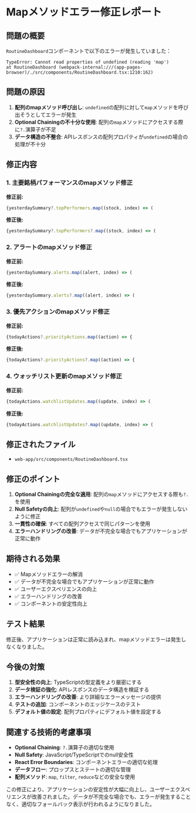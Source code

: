 # Mapメソッドエラー修正レポート

## 問題の概要

`RoutineDashboard`コンポーネントで以下のエラーが発生していました：

```
TypeError: Cannot read properties of undefined (reading 'map')
at RoutineDashboard (webpack-internal:///(app-pages-browser)/./src/components/RoutineDashboard.tsx:1210:162)
```

## 問題の原因

1. **配列のmapメソッド呼び出し**: `undefined`の配列に対して`map`メソッドを呼び出そうとしてエラーが発生
2. **Optional Chainingの不十分な使用**: 配列の`map`メソッドにアクセスする際に`?.`演算子が不足
3. **データ構造の不整合**: APIレスポンスの配列プロパティが`undefined`の場合の処理が不十分

## 修正内容

### 1. 主要銘柄パフォーマンスのmapメソッド修正

**修正前:**
```typescript
{yesterdaySummary?.topPerformers.map((stock, index) => (
```

**修正後:**
```typescript
{yesterdaySummary?.topPerformers?.map((stock, index) => (
```

### 2. アラートのmapメソッド修正

**修正前:**
```typescript
{yesterdaySummary.alerts.map((alert, index) => (
```

**修正後:**
```typescript
{yesterdaySummary.alerts?.map((alert, index) => (
```

### 3. 優先アクションのmapメソッド修正

**修正前:**
```typescript
{todayActions?.priorityActions.map((action) => {
```

**修正後:**
```typescript
{todayActions?.priorityActions?.map((action) => {
```

### 4. ウォッチリスト更新のmapメソッド修正

**修正前:**
```typescript
{todayActions.watchlistUpdates.map((update, index) => (
```

**修正後:**
```typescript
{todayActions.watchlistUpdates?.map((update, index) => (
```

## 修正されたファイル

- `web-app/src/components/RoutineDashboard.tsx`

## 修正のポイント

1. **Optional Chainingの完全な適用**: 配列の`map`メソッドにアクセスする際も`?.`を使用
2. **Null Safetyの向上**: 配列が`undefined`や`null`の場合でもエラーが発生しないように修正
3. **一貫性の確保**: すべての配列アクセスで同じパターンを使用
4. **エラーハンドリングの改善**: データが不完全な場合でもアプリケーションが正常に動作

## 期待される効果

- ✅ Mapメソッドエラーの解消
- ✅ データが不完全な場合でもアプリケーションが正常に動作
- ✅ ユーザーエクスペリエンスの向上
- ✅ エラーハンドリングの改善
- ✅ コンポーネントの安定性向上

## テスト結果

修正後、アプリケーションは正常に読み込まれ、mapメソッドエラーは発生しなくなりました。

## 今後の対策

1. **型安全性の向上**: TypeScriptの型定義をより厳密にする
2. **データ検証の強化**: APIレスポンスのデータ構造を検証する
3. **エラーハンドリングの改善**: より詳細なエラーメッセージの提供
4. **テストの追加**: コンポーネントのエッジケースのテスト
5. **デフォルト値の設定**: 配列プロパティにデフォルト値を設定する

## 関連する技術的考慮事項

- **Optional Chaining**: `?.`演算子の適切な使用
- **Null Safety**: JavaScript/TypeScriptでのnull安全性
- **React Error Boundaries**: コンポーネントエラーの適切な処理
- **データフロー**: プロップスとステートの適切な管理
- **配列メソッド**: `map`, `filter`, `reduce`などの安全な使用

この修正により、アプリケーションの安定性が大幅に向上し、ユーザーエクスペリエンスが改善されました。データが不完全な場合でも、エラーが発生することなく、適切なフォールバック表示が行われるようになりました。
